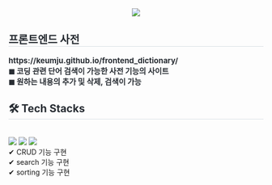 <div align= "center">
    <img src="https://capsule-render.vercel.app/api?type=rect&color=83001d&height=180&text=Frontend%20Dictionary📖&animation=&fontColor=ffffff&fontSize=50" />
    </div>
    <div style="text-align: left;"> 
    <h2 style="border-bottom: 1px solid #d8dee4; color: #282d33;"> 프론트엔드 사전 </h2>  
    <div style="font-weight: 700; font-size: 15px; text-align: left; color: #282d33;"> https://keumju.github.io/frontend_dictionary/</li></li>
      <br/>◼ 코딩 관련 단어 검색이 가능한 사전 기능의 사이트</li>
      <br/>◼ 원하는 내용의 추가 및 삭제, 검색이 가능</li> </div> 
    </div>
    <div style="text-align: left;">
    <h2 style="border-bottom: 1px solid #d8dee4; color: #282d33;"> 🛠️ Tech Stacks </h2> <br> 
    <div style="margin: ; text-align: left;" "text-align: left;"> <img src="https://img.shields.io/badge/HTML5-E34F26?style=for-the-badge&logo=HTML5&logoColor=white">
          <img src="https://img.shields.io/badge/CSS3-1572B6?style=for-the-badge&logo=CSS3&logoColor=white">
          <img src="https://img.shields.io/badge/React-61DAFB?style=for-the-badge&logo=React&logoColor=white">
            <br/>✔ CRUD 기능 구현
            <br/>✔ search 기능 구현
            <br/>✔ sorting 기능 구현
          </div>
    </div>
    <div style="text-align: left;"> 
